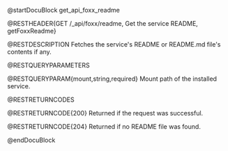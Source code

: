@startDocuBlock get_api_foxx_readme

@RESTHEADER{GET /_api/foxx/readme, Get the service README, getFoxxReadme}

@RESTDESCRIPTION
Fetches the service's README or README.md file's contents if any.

@RESTQUERYPARAMETERS

@RESTQUERYPARAM{mount,string,required}
Mount path of the installed service.

@RESTRETURNCODES

@RESTRETURNCODE{200}
Returned if the request was successful.

@RESTRETURNCODE{204}
Returned if no README file was found.

@endDocuBlock
